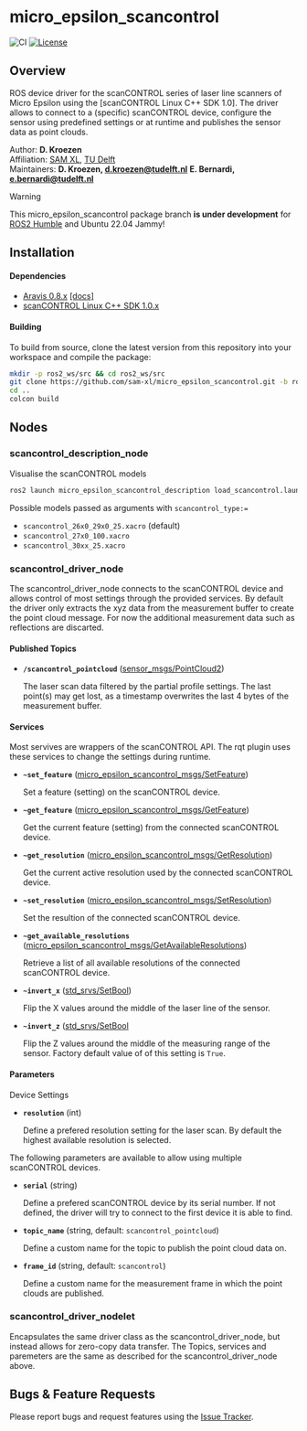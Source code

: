 # micro_epsilon_scancontrol
![CI](https://github.com/sam-xl/scancontrol/workflows/CI/badge.svg) 
[![License](https://img.shields.io/badge/License-Apache%202.0-blue.svg)](https://opensource.org/licenses/Apache-2.0)

## Overview
ROS device driver for the scanCONTROL series of laser line scanners of Micro Epsilon using the [scanCONTROL Linux C++ SDK 1.0]. The driver allows to connect to a (specific) scanCONTROL device, configure the sensor using predefined settings or at runtime and publishes the sensor data as point clouds. 

Author: **D. Kroezen** \
Affiliation: [SAM XL](https://samxl.com/), [TU Delft](https://tudelft.nl/) \
Maintainers: 
**D. Kroezen, d.kroezen@tudelft.nl**
**E. Bernardi, e.bernardi@tudelft.nl**

> [!WARNING]  
> This micro_epsilon_scancontrol package branch **is under development** for [ROS2 Humble](https://docs.ros.org/en/humble/index.html) and Ubuntu 22.04 Jammy!


## Installation

#### Dependencies
- [Aravis 0.8.x](https://github.com/AravisProject/aravis/releases) [[docs]](https://aravisproject.github.io/aravis/)
- [scanCONTROL Linux C++ SDK 1.0.x](https://www.micro-epsilon.com/2D_3D/laser-scanner/Software/downloads/) 

#### Building
To build from source, clone the latest version from this repository into your workspace and compile the package:

```bash
mkdir -p ros2_ws/src && cd ros2_ws/src
git clone https://github.com/sam-xl/micro_epsilon_scancontrol.git -b ros2-devel
cd ..
colcon build
```

## Nodes
### scancontrol_description_node
Visualise the scanCONTROL models
```bash
ros2 launch micro_epsilon_scancontrol_description load_scancontrol.launch.py
```

Possible models passed as arguments with `scancontrol_type:=`
- `scancontrol_26x0_29x0_25.xacro` (default)
- `scancontrol_27x0_100.xacro`
- `scancontrol_30xx_25.xacro`

### scancontrol_driver_node

The scancontrol_driver_node connects to the scanCONTROL device and allows control of most settings through the provided services. By default the driver only extracts the xyz data from the measurement buffer to create the point cloud message. For now the additional measurement data such as reflections are discarted. 

#### Published Topics

* **`/scancontrol_pointcloud`** ([sensor_msgs/PointCloud2])

	The laser scan data filtered by the partial profile settings. The last point(s) may get lost, as a timestamp overwrites the last 4 bytes of the measurement buffer.


#### Services
Most servives are wrappers of the scanCONTROL API.
The rqt plugin uses these services to change the settings during runtime. 

* **`~set_feature`** ([micro_epsilon_scancontrol_msgs/SetFeature])

	Set a feature (setting) on the scanCONTROL device. 


* **`~get_feature`** ([micro_epsilon_scancontrol_msgs/GetFeature])

	Get the current feature (setting) from the connected scanCONTROL device. 

* **`~get_resolution`** ([micro_epsilon_scancontrol_msgs/GetResolution])

	Get the current active resolution used by the connected scanCONTROL device.

* **`~set_resolution`** ([micro_epsilon_scancontrol_msgs/SetResolution])

	Set the resultion of the connected scanCONTROL device.

* **`~get_available_resolutions`** ([micro_epsilon_scancontrol_msgs/GetAvailableResolutions])

	Retrieve a list of all available resolutions of the connected scanCONTROL device. 

* **`~invert_x`** ([std_srvs/SetBool])

	Flip the X values around the middle of the laser line of the sensor.  

* **`~invert_z`** ([std_srvs/SetBool]

	Flip the Z values around the middle of the measuring range of the sensor. Factory default value of of this setting is `True`.

#### Parameters
Device Settings
* **`resolution`** (int)

	Define a prefered resolution setting for the laser scan. By default the highest available resolution is selected.

The following parameters are available to allow using multiple scanCONTROL devices.

* **`serial`** (string)

	Define a prefered scanCONTROL device by its serial number. If not defined, the driver will try to connect to the first device it is able to find. 

* **`topic_name`** (string, default: `scancontrol_pointcloud`)

	Define a custom name for the topic to publish the point cloud data on. 

* **`frame_id`** (string, default: `scancontrol`)

	Define a custom name for the measurement frame in which the point clouds are published.



### scancontrol_driver_nodelet

Encapsulates the same driver class as the scancontrol_driver_node, but instead allows for zero-copy data transfer. The Topics, services and paremeters are the same as described for the scancontrol_driver_node above. 


## Bugs & Feature Requests

Please report bugs and request features using the [Issue Tracker](https://github.com/sam-xl/scancontrol/issues).


[ROS]: http://www.ros.org
[scanCONTROL Linux C++ SDK 0.2]: (https://www.micro-epsilon.com/2D_3D/laser-scanner/Software/downloads/)
[sensor_msgs/PointCloud2]: http://docs.ros.org/api/sensor_msgs/html/msg/PointCloud2.html
[micro_epsilon_scancontrol_msgs/GetAvailableResolutions]: https://github.com/sam-xl/scancontrol/blob/master/micro_epsilon_scancontrol_msgs/srv/GetAvailableResolutions.srv
[micro_epsilon_scancontrol_msgs/GetFeature]: https://github.com/sam-xl/scancontrol/blob/master/micro_epsilon_scancontrol_msgs/srv/GetFeature.srv
[micro_epsilon_scancontrol_msgs/GetResolution]: https://github.com/sam-xl/scancontrol/blob/master/micro_epsilon_scancontrol_msgs/srv/GetResolution.srv
[micro_epsilon_scancontrol_msgs/SetFeature]: https://github.com/sam-xl/scancontrol/blob/master/micro_epsilon_scancontrol_msgs/srv/SetFeature.srv
[micro_epsilon_scancontrol_msgs/SetResolution]: https://github.com/sam-xl/scancontrol/blob/master/micro_epsilon_scancontrol_msgs/srv/SetResolution.srv
[std_srvs/SetBool]: http://docs.ros.org/api/std_srvs/html/srv/SetBool.html